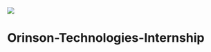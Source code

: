 <img align="center" src="https://media.licdn.com/dms/image/v2/D4D0BAQE-K-DGUOJLfA/company-logo_200_200/company-logo_200_200/0/1723583895167/orinsontechnologies_logo?e=2147483647&v=beta&t=UMjMF0paVp2BOXZoO_NAwknwlcXtbMfDz83tedluJvs">

# Orinson-Technologies-Internship
